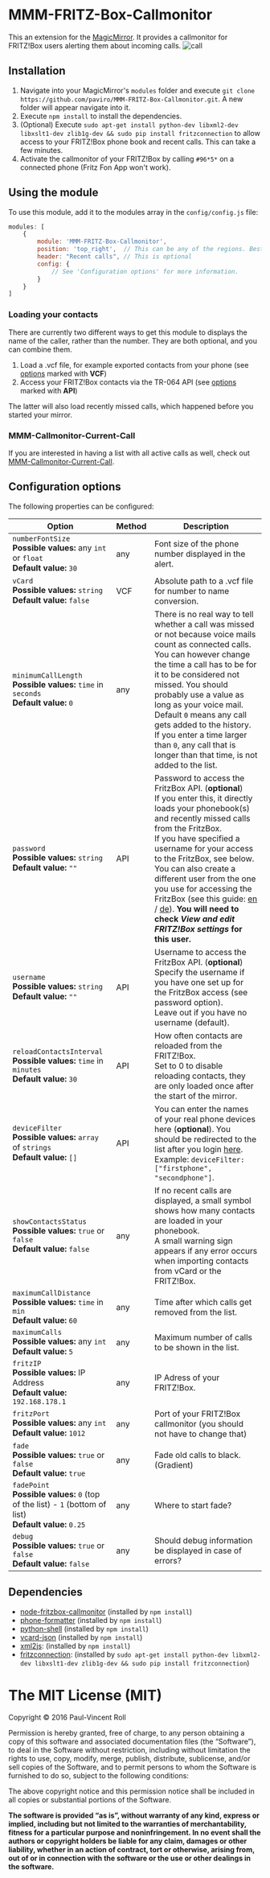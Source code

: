 # MMM-FRITZ-Box-Callmonitor
This an extension for the [MagicMirror](https://github.com/MichMich/MagicMirror). It provides a callmonitor for FRITZ!Box users alerting them about incoming calls.
![call](https://cloud.githubusercontent.com/assets/992826/14791014/3febe6b4-0b14-11e6-89d8-160a7c459835.png)


## Installation
1. Navigate into your MagicMirror's `modules` folder and execute `git clone https://github.com/paviro/MMM-FRITZ-Box-Callmonitor.git`. A new folder will appear navigate into it.
2. Execute `npm install` to install the dependencies.
3. (Optional) Execute `sudo apt-get install python-dev libxml2-dev libxslt1-dev zlib1g-dev && sudo pip install fritzconnection` to allow access to your FRITZ!Box phone book and recent calls. This can take a few minutes.
4. Activate the callmonitor of your FRITZ!Box by calling `#96*5*` on a connected phone (Fritz Fon App won't work).

## Using the module

To use this module, add it to the modules array in the `config/config.js` file:
````javascript
modules: [
	{
		module: 'MMM-FRITZ-Box-Callmonitor',
		position: 'top_right',	// This can be any of the regions. Best results in left or right regions.
		header: "Recent calls", // This is optional
		config: {
			// See 'Configuration options' for more information.
		}
	}
]
````

### Loading your contacts

There are currently two different ways to get this module to displays the name of the caller, rather than the number.
They are both optional, and you can combine them.

1. Load a .vcf file, for example exported contacts from your phone (see [options](#configuration-options) marked with **VCF**)
2. Access your FRITZ!Box contacts via the TR-064 API (see [options](#configuration-options) marked with **API**)

The latter will also load recently missed calls, which happened before you started your mirror.

### MMM-Callmonitor-Current-Call
If you are interested in having a list with all active calls as well, check out [MMM-Callmonitor-Current-Call](https://github.com/paviro/MMM-Callmonitor-Current-Call). 

## Configuration options

The following properties can be configured:


| Option                                                                                                          | Method | Description                                                                                                                                                                                                                                                                                                                                                                                                                                                                                                                                                                                                                       |
| --------------------------------------------------------------------------------------------------------------- | ------ | --------------------------------------------------------------------------------------------------------------------------------------------------------------------------------------------------------------------------------------------------------------------------------------------------------------------------------------------------------------------------------------------------------------------------------------------------------------------------------------------------------------------------------------------------------------------------------------------------------------------------------- |
| `numberFontSize`<br>**Possible values:** any `int` or `float` <br>**Default value:** `30`                       | any    | Font size of the phone number displayed in the alert.                                                                                                                                                                                                                                                                                                                                                                                                                                                                                                                                                                             |
| `vCard`<br>**Possible values:** `string` <br> **Default value:** `false`                                        | VCF    | Absolute path to a .vcf file for number to name conversion.                                                                                                                                                                                                                                                                                                                                                                                                                                                                                                                                                                       |
| `minimumCallLength`<br>**Possible values:** `time` in `seconds` <br> **Default value:** `0`                     | any    | There is no real way to tell whether a call was missed or not because voice mails count as connected calls. You can however change the time a call has to be for it to be considered not missed. You should probably use a value as long as your voice mail. <br>Default `0` means any call gets added to the history. <br>If you enter a time larger than `0`, any call that is longer than that time, is not added to the list.                                                                                                                                                                                                 |
| `password`<br>**Possible values:** `string`  <br>**Default value:** `""`                                        | API    | Password to access the FritzBox API. (**optional**)  <br>If you enter this, it directly loads your phonebook(s) and recently missed calls from the FritzBox.   <br>If you have specified a username for your access to the FritzBox, see below.  <br>You can also create a different user from the one you use for accessing the FritzBox (see this guide: [en](https://service.avm.de/help/en/FRITZ-Box-Fon-WLAN-7490/015/hilfe_system_user_konzept) / [de](https://service.avm.de/help/de/FRITZ-Box-Fon-WLAN-7490/015/hilfe_system_user_konzept)). **You will need to check _View and edit FRITZ!Box settings_ for this user.** |
| `username`<br> **Possible values:** `string`  <br>**Default value:** `""`                                       | API    | Username to access the FritzBox API. (**optional**)  <br> Specify the username if you have one set up for the FritzBox access (see password option).   <br> Leave out if you have no username (default).                                                                                                                                                                                                                                                                                                                                                                                                                          |
| `reloadContactsInterval`<br>**Possible values:** `time` in `minutes`  <br>**Default value:** `30`               | API    | How often contacts are reloaded from the FRITZ!Box. <br> Set to 0 to disable reloading contacts, they are only loaded once after the start of the mirror.                                                                                                                                                                                                                                                                                                                                                                                                                                                                         |
| `deviceFilter`<br>**Possible values:** `array` of `strings`  <br>**Default value:** `[]`                        | API    | You can enter the names of your real phone devices here (**optional**). You should be redirected to the list after you login [here](http://fritz.box/?lp=dectDev). <br>Example: `deviceFilter: ["firstphone", "secondphone"]`.                                                                                                                                                                                                                                                                                                                                                                                                    |
| `showContactsStatus`<br> **Possible values:** `true` or `false`  <br> **Default value:** `false`                | any    | If no recent calls are displayed, a small symbol shows how many contacts are loaded in your phonebook.  <br> A small warning sign appears if any error occurs when importing contacts from vCard or the FRITZ!Box.                                                                                                                                                                                                                                                                                                                                                                                                                |
| `maximumCallDistance`<br>**Possible values:** `time` in `min`  <br>**Default value:** `60`                      | any    | Time after which calls get removed from the list.                                                                                                                                                                                                                                                                                                                                                                                                                                                                                                                                                                                 |
| `maximumCalls`<br>**Possible values:** any `int`<br>**Default value:** `5`                                      | any    | Maximum number of calls to be shown in the list.                                                                                                                                                                                                                                                                                                                                                                                                                                                                                                                                                                                  |
| `fritzIP`<br>**Possible values:** IP Address  <br>**Default value:** `192.168.178.1`                            | any    | IP Adress of your FRITZ!Box.                                                                                                                                                                                                                                                                                                                                                                                                                                                                                                                                                                                                      |
| `fritzPort`<br>**Possible values:** any `int`  <br>**Default value:** `1012`                                    | any    | Port of your FRITZ!Box callmonitor (you should not have to change that)                                                                                                                                                                                                                                                                                                                                                                                                                                                                                                                                                           |
| `fade`<br>**Possible values:** `true` or `false`  <br>**Default value:** `true`                                 | any    | Fade old calls to black. (Gradient)                                                                                                                                                                                                                                                                                                                                                                                                                                                                                                                                                                                               |
| `fadePoint`<br>**Possible values:** `0` (top of the list) - `1` (bottom of list)  <br>**Default value:** `0.25` | any    | Where to start fade?                                                                                                                                                                                                                                                                                                                                                                                                                                                                                                                                                                                                              |
| `debug`<br>**Possible values:** `true` or `false`  <br>**Default value:** `false`                               | any    | Should debug information be displayed in case of errors?                                                                                                                                                                                                                                                                                                                                                                                                                                                                                                                                                                          |


## Dependencies

- [node-fritzbox-callmonitor](https://www.npmjs.com/package/node-fritzbox-callmonitor) (installed by `npm install`)
- [phone-formatter](https://www.npmjs.com/package/phone-formatter) (installed by `npm install`)
- [python-shell](https://www.npmjs.com/package/python-shell) (installed by `npm install`)
- [vcard-json](https://www.npmjs.com/package/vcard-json) (installed by `npm install`)
- [xml2js](https://www.npmjs.com/package/xml2js): (installed by `npm install`)
- [fritzconnection](https://pypi.python.org/pypi/fritzconnection): (installed by `sudo apt-get install python-dev libxml2-dev libxslt1-dev zlib1g-dev && sudo pip install fritzconnection`)

The MIT License (MIT)
=====================

Copyright © 2016 Paul-Vincent Roll

Permission is hereby granted, free of charge, to any person
obtaining a copy of this software and associated documentation
files (the “Software”), to deal in the Software without
restriction, including without limitation the rights to use,
copy, modify, merge, publish, distribute, sublicense, and/or sell
copies of the Software, and to permit persons to whom the
Software is furnished to do so, subject to the following
conditions:

The above copyright notice and this permission notice shall be
included in all copies or substantial portions of the Software.

**The software is provided “as is”, without warranty of any kind, express or implied, including but not limited to the warranties of merchantability, fitness for a particular purpose and noninfringement. In no event shall the authors or copyright holders be liable for any claim, damages or other liability, whether in an action of contract, tort or otherwise, arising from, out of or in connection with the software or the use or other dealings in the software.**
